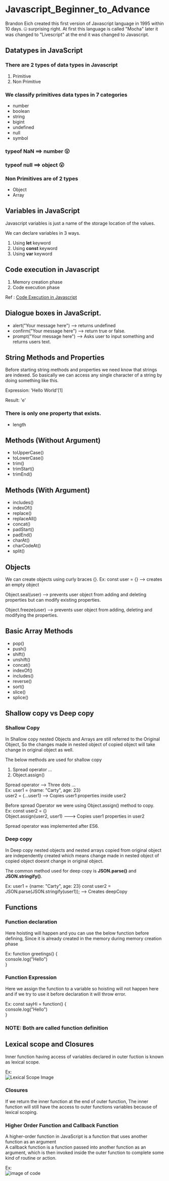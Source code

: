 # Javascript_Beginner_to_Advance

Brandon Eich created this first version of Javascript language in 1995 within 10 days. :zipper_mouth_face: surprising right. At first this language is called "Mocha" later it was changed to "Livescript" at the end it was changed to Javascript.

## Datatypes in JavaScript

### There are 2 types of data types in Javascript

1. Primitive
2. Non Primitive

### We classify primitives data types in 7 categories

- number
- boolean
- string
- bigint
- undefined
- null
- symbol

### typeof NaN ==> number   :open_mouth:
### typeof null ==> object   :open_mouth:

### Non Primitives are of 2 types

- Object
- Array

## Variables in JavaScript

Javascript variables is just a name of the storage location of the values.

We can declare variables in 3 ways.
1. Using **let** keyword
2. Using **const** keyword
3. Using **var** keyword

## Code execution in Javascript

1. Memory creation phase
2. Code execution phase

Ref : [Code Execution in Javascript](https://youtu.be/iLWTnMzWtj4?si=Se7z5ggNP6GmGTTm)

## Dialogue boxes in JavaScript.

- alert("Your message here") --> returns undefined
- confirm("Your message here") --> return true or false.
- prompt("Your message here") --> Asks user to input something and returns users text.

## String Methods and Properties

Before starting string methods and properties we need know that strings are indexed. So basically we can access any single character of a string by doing something like this.

Expression: 'Hello World'[1]

Result: 'e'

### There is only one property that exists.
- length

## Methods (Without Argument)
- toUpperCase()
- toLowerCase()
- trim()
- trimStart()
- trimEnd()

## Methods (With Argument)
- includes()
- indexOf()
- replace()
- replaceAll()
- concat()
- padStart()
- padEnd()
- charAt()
- charCodeAt()
- split()

## Objects

We can create objects using curly braces {}.
Ex: const user = {}   --> creates an empty object

Object.seal(user) --> prevents user object from adding and deleting properties but can modify existing properties.

Object.freeze(user)  -->  prevents user object from adding, deleting and modifying the properties.

## Basic Array Methods

- pop()
- push()
- shift()
- unshift()
- concat()
- indexOf()
- includes()
- reverse()
- sort()
- slice()
- splice()

## Shallow copy vs Deep copy

### Shallow Copy

In Shallow copy nested Objects and Arrays are still referred to the Original Object, So the changes made in nested object of copied object will take change in original object as well.  

The below methods are used for shallow copy
1. Spread operator ...
2. Object.assign()

Spread operator -->  Three dots ...  
Ex: user1 = {name: "Carty", age: 23}  
    user2 = {...user1}  --> Copies user1 properties inside user2  
    
Before spread Operator we were using Object.assign() method to copy.  
Ex: const user2 = {}  
     Object.assign(user2, user1) ---> Copies user1 properties in user2  

Spread operator was implemented after ES6.

### Deep copy

In Deep copy nested objects and nested arrays copied from original object are independently created which means change made in nested object of copied object doesnt change in original object.  

The common method used for deep copy is **JSON.parse()** and **JSON.stringify()**.  

Ex: user1 = {name: "Carty", age: 23}
  const user2 = JSON.parse(JSON.stringify(user1)); --> Creates deepCopy  

## Functions

### Function declaration  
Here hoisting will happen and you can use the below function before defining, Since it is already created in the memory during memory creation phase  

Ex: function greetings() {  
        console.log("Hello")  
    }

### Function Expression  
Here we assign the function to a variable so hoisting will not happen here and if we try to use it before declaration it will throw error.  

Ex: const sayHi = function() {  
        console.log("Hello")  
    }

### NOTE: Both are called function definition

## Lexical scope and Closures  

  Inner function having access of variables declared in outer fuction is known as lexical scope.

Ex:  
![Lexical Scope Image](https://github.com/Abhilash086/javascript_beginner_to_advance/blob/c2172ede5865042d24dc2f8d9f2cb5f4f2475be2/lexical%20scope.png)  

### Closures  
If we return the inner function at the end of outer function, The inner function will still have the access to outer functions variables because of lexical scoping.  

### Higher Order Function and Callback Function  
A higher-order function in JavaScript is a function that uses another function as an argument  
A callback function is a function passed into another function as an argument, which is then invoked inside the outer function to complete some kind of routine or action.  

Ex:  
![image of code](https://github.com/Abhilash086/javascript_beginner_to_advance/blob/main/Screenshot%202024-11-14%20131808.png?raw=true)
